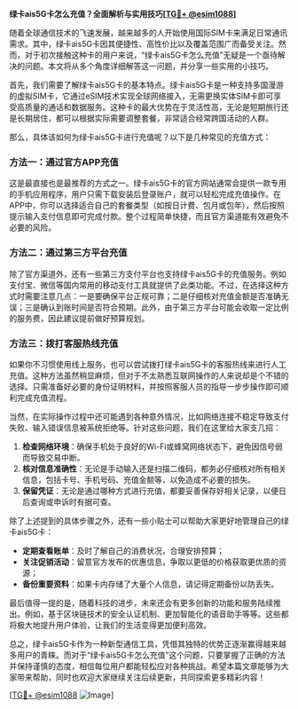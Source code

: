 **绿卡ais5G卡怎么充值？全面解析与实用技巧[[TG💪+ @esim1088](https://t.me/s/esim1088)]**

随着全球通信技术的飞速发展，越来越多的人开始使用国际SIM卡来满足日常通讯需求。其中，绿卡ais5G卡因其便捷性、高性价比以及覆盖范围广而备受关注。然而，对于初次接触这种卡的用户来说，“绿卡ais5G卡怎么充值”无疑是一个亟待解决的问题。本文将从多个角度详细解答这一问题，并分享一些实用的小技巧。

首先，我们需要了解绿卡ais5G卡的基本特点。绿卡ais5G卡是一种支持多国漫游的虚拟SIM卡，它通过eSIM技术实现全球网络接入，无需更换实体SIM卡即可享受高质量的通话和数据服务。这种卡的最大优势在于灵活性高，无论是短期旅行还是长期居住，都可以根据实际需要调整套餐，非常适合经常跨国活动的人群。

那么，具体该如何为绿卡ais5G卡进行充值呢？以下是几种常见的充值方式：

### 方法一：通过官方APP充值

这是最直接也是最推荐的方式之一。绿卡ais5G卡的官方网站通常会提供一款专用的手机应用程序，用户只需下载安装后登录账户，就可以轻松完成充值操作。在APP中，你可以选择适合自己的套餐类型（如按日计费、包月或包年），然后按照提示输入支付信息即可完成付款。整个过程简单快捷，而且官方渠道能有效避免不必要的风险。

### 方法二：通过第三方平台充值

除了官方渠道外，还有一些第三方支付平台也支持绿卡ais5G卡的充值服务。例如支付宝、微信等国内常用的移动支付工具就提供了此类功能。不过，在选择这种方式时需要注意几点：一是要确保平台正规可靠；二是仔细核对充值金额是否准确无误；三是确认到账时间是否符合预期。此外，由于第三方平台可能会收取一定比例的服务费，因此建议提前做好预算规划。

### 方法三：拨打客服热线充值

如果你不习惯使用线上服务，也可以尝试拨打绿卡ais5G卡的客服热线来进行人工充值。这种方法虽然稍显麻烦，但对于不太熟悉互联网操作的人来说却是个不错的选择。只需准备好必要的身份证明材料，并按照客服人员的指导一步步操作即可顺利完成充值流程。

当然，在实际操作过程中还可能遇到各种意外情况，比如网络连接不稳定导致支付失败、输入错误信息被系统拒绝等。针对这些问题，我们在这里给大家支几招：

1. **检查网络环境**：确保手机处于良好的Wi-Fi或蜂窝网络状态下，避免因信号弱而导致交易中断。
2. **核对信息准确性**：无论是手动输入还是扫描二维码，都务必仔细核对所有相关信息，包括卡号、手机号码、充值金额等，以免造成不必要的损失。
3. **保留凭证**：无论是通过哪种方式进行充值，都要妥善保存好相关记录，以便日后查询或申诉时有据可查。

除了上述提到的具体步骤之外，还有一些小贴士可以帮助大家更好地管理自己的绿卡ais5G卡：

- **定期查看账单**：及时了解自己的消费状况，合理安排预算；
- **关注促销活动**：留意官方发布的优惠信息，争取以更低的价格获取更优质的资源；
- **备份重要资料**：如果卡内存储了大量个人信息，请记得定期备份以防丢失。

最后值得一提的是，随着科技的进步，未来还会有更多创新的功能和服务陆续推出。例如，基于区块链技术的安全认证机制、更加智能化的语音助手等等。这些都将极大地提升用户体验，让我们的生活变得更加便利高效。

总之，绿卡ais5G卡作为一种新型通信工具，凭借其独特的优势正逐渐赢得越来越多用户的青睐。而对于“绿卡ais5G卡怎么充值”这个问题，只要掌握了正确的方法并保持谨慎的态度，相信每位用户都能轻松应对各种挑战。希望本篇文章能够为大家带来帮助，同时也欢迎大家继续关注后续更新，共同探索更多精彩内容！

[[TG💪+ @esim1088](https://t.me/s/esim1088) ![Image](https://i.postimg.cc/4NQfJmqS/Snipaste-2025-05-13-00-14-12.png)]